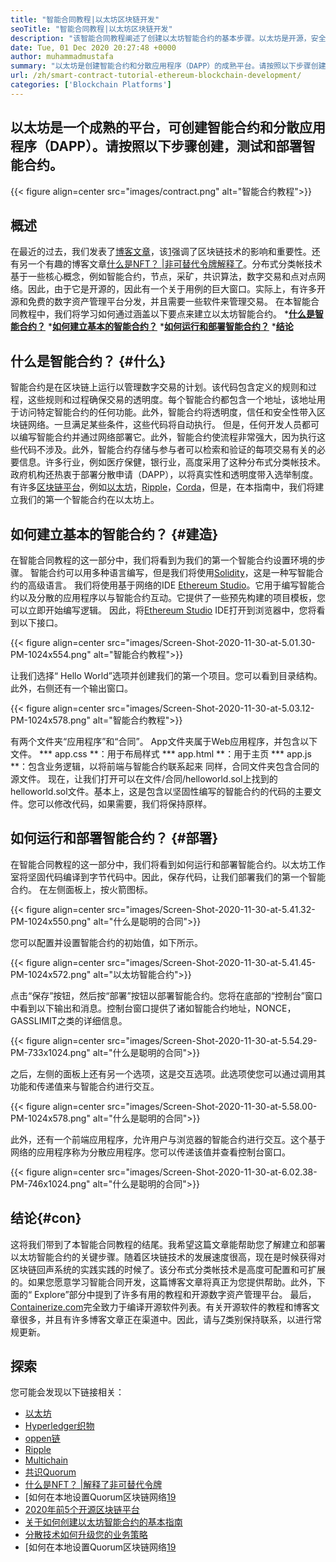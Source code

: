 ```yaml
---
title: "智能合同教程|以太坊区块链开发" 
seoTitle: "智能合同教程|以太坊区块链开发" 
description: "该智能合同教程阐述了创建以太坊智能合约的基本步骤。以太坊是开源，安全的，分布式的区块链网络。" 
date: Tue, 01 Dec 2020 20:27:48 +0000
author: muhammadmustafa
summary: "以太坊是创建智能合约和分散应用程序（DAPP）的成熟平台。请按照以下步骤创建，测试和部署智能合约。" 
url: /zh/smart-contract-tutorial-ethereum-blockchain-development/
categories: ['Blockchain Platforms']
---
```


## 以太坊是一个成熟的平台，可创建智能合约和分散应用程序（DAPP）。请按照以下步骤创建，测试和部署智能合约。

{{< figure align=center src="images/contract.png" alt="智能合约教程">}}


## 概述
在最近的过去，我们发表了[博客文章][1]，该[1]强调了区块链技术的影响和重要性。还有另一个有趣的博客文章[什么是NFT？ |非可替代令牌解释了][2]。分布式分类帐技术基于一些核心概念，例如智能合约，节点，采矿，共识算法，数字交易和点对点网络。因此，由于它是开源的，因此有一个关于用例的巨大窗口。实际上，有许多开源和免费的数字资产管理平台分发，并且需要一些软件来管理交易。
在本智能合同教程中，我们将学习如何通过涵盖以下要点来建立以太坊智能合约。
  *[**什么是智能合约？**][3]
  *[**如何建立基本的智能合约？**][4]
  *[**如何运行和部署智能合约？**][5]
  *[**结论**][6]

## 什么是智能合约？ {#什么}
智能合约是在区块链上运行以管理数字交易的计划。该代码包含定义的规则和过程，这些规则和过程确保交易的透明度。每个智能合约都包含一个地址，该地址用于访问特定智能合约的任何功能。此外，智能合约将透明度，信任和安全性带入区块链网络。一旦满足某些条件，这些代码将自动执行。
但是，任何开发人员都可以编写智能合约并通过网络部署它。此外，智能合约使流程非常强大，因为执行这些代码不涉及。此外，智能合约存储与参与者可以检索和验证的每项交易有关的必要信息。许多行业，例如医疗保健，银行业，高度采用了这种分布式分类帐技术。政府机构还热衷于部署分散申请（DAPP），以将真实性和透明度带入选举制度。有许多[区块链平台][7]，例如[以太坊][8]，[Ripple][9]，[Corda][10]，但是，在本指南中，我们将建立我们的第一个智能合约在以太坊上。

## 如何建立基本的智能合约？ {#建造}
在智能合同教程的这一部分中，我们将看到为我们的第一个智能合约设置环境的步骤。
智能合约可以用多种语言编写，但是我们将使用[Solidity][11]，这是一种写智能合约的高级语言。
我们将使用基于网络的IDE [Ethereum Studio][12]。它用于编写智能合约以及分散的应用程序以与智能合约互动。它提供了一些预先构建的项目模板，您可以立即开始编写逻辑。
因此，将[Ethereum Studio][12] IDE打开到浏览器中，您将看到以下接口。

{{< figure align=center src="images/Screen-Shot-2020-11-30-at-5.01.30-PM-1024x554.png" alt="智能合约教程">}}

让我们选择“ Hello World”选项并创建我们的第一个项目。您可以看到目录结构。此外，右侧还有一个输出窗口。

{{< figure align=center src="images/Screen-Shot-2020-11-30-at-5.03.12-PM-1024x578.png" alt="智能合约教程">}}

有两个文件夹“应用程序”和“合同”。
App文件夹属于Web应用程序，并包含以下文件。
  *** app.css **：用于布局样式
  *** app.html **：用于主页
  *** app.js **：包含业务逻辑，以将前端与智能合约联系起来
同样，合同文件夹包含合同的源文件。
现在，让我们打开可以在文件/合同/helloworld.sol上找到的helloworld.sol文件。基本上，这是包含以坚固性编写的智能合约的代码的主要文件。您可以修改代码，如果需要，我们将保持原样。

## 如何运行和部署智能合约？ {#部署}
在智能合同教程的这一部分中，我们将看到如何运行和部署智能合约。以太坊工作室将坚固代码编译到字节代码中。因此，保存代码，让我们部署我们的第一个智能合约。
在左侧面板上，按火箭图标。

{{< figure align=center src="images/Screen-Shot-2020-11-30-at-5.41.32-PM-1024x550.png" alt="什么是聪明的合同">}}

您可以配置并设置智能合约的初始值，如下所示。

{{< figure align=center src="images/Screen-Shot-2020-11-30-at-5.41.45-PM-1024x572.png" alt="以太坊智能合约">}}

点击“保存”按钮，然后按“部署”按钮以部署智能合约。您将在底部的“控制台”窗口中看到以下输出和消息。控制台窗口提供了诸如智能合约地址，NONCE，GASSLIMIT之类的详细信息。

{{< figure align=center src="images/Screen-Shot-2020-11-30-at-5.54.29-PM-733x1024.png" alt="什么是聪明的合同">}}

之后，左侧的面板上还有另一个选项，这是交互选项。此选项使您可以通过调用其功能和传递值来与智能合约进行交互。

{{< figure align=center src="images/Screen-Shot-2020-11-30-at-5.58.00-PM-1024x578.png" alt="什么是聪明的合同">}}

此外，还有一个前端应用程序，允许用户与浏览器的智能合约进行交互。这个基于网络的应用程序称为分散应用程序。您可以传递该值并查看控制台窗口。

{{< figure align=center src="images/Screen-Shot-2020-11-30-at-6.02.38-PM-746x1024.png" alt="什么是聪明的合同">}}


## 结论{#con}
这将我们带到了本智能合同教程的结尾。我希望这篇文章能帮助您了解建立和部署以太坊智能合约的关键步骤。随着区块链技术的发展速度很高，现在是时候获得对区块链回声系统的实践实践的时候了。该分布式分类帐技术是高度可配置和可扩展的。如果您愿意学习智能合同开发，这篇博客文章将真正为您提供帮助。此外，下面的“ Explore”部分中提到了许多有用的教程和开源数字资产管理平台。
最后，[Containerize.com][13]完全致力于编译开源软件列表。有关开源软件的教程和博客文章很多，并且有许多博客文章正在渠道中。因此，请与[7]类别保持联系，以进行常规更新。

## 探索
您可能会发现以下链接相关：
  * [以太坊][8]
  * [Hyperledger织物][14]
  * [oppen链][15]
  * [Ripple][16]
  * [Multichain][17]
  * [共识Quorum][18]
  * [什么是NFT？ |解释了非可替代令牌][2]
  * [如何在本地设置Quorum区块链网络[19]
  * [2020年前5个开源区块链平台][20]
  * [关于如何创建以太坊智能合约的基本指南][21]
  * [分散技术如何升级您的业务策略][22]
  * [如何在本地设置Quorum区块链网络[19]

  
[1]: https://blog.containerize.com/2020/11/27/how-blockchain-technology-can-upgrade-your-business-strategy/
[2]: https://blog.containerize.com/blockchain-platforms/what-is-nft-non-fungible-tokens-explained/
[3]: #what
[4]: #build
[5]: #deploy
[6]: #con
[7]: https://products.containerize.com/blockchain-platforms/
[8]: https://products.containerize.com/blockchain-platforms/ethereum
[9]: https://ripple.com/
[10]: https://www.corda.net/
[11]: https://docs.soliditylang.org/en/v0.7.4/
[12]: https://studio.ethereum.org/
[13]: https://www.containerize.com/
[14]: https://products.containerize.com/blockchain-platforms/hyperledger-fabric
[15]: https://products.containerize.com/blockchain-platforms/openchain
[16]: https://products.containerize.com/blockchain-platforms/ripple
[17]: https://products.containerize.com/blockchain-platforms/multichain
[18]: https://products.containerize.com/blockchain-platforms/consensys-quorum
[19]: https://blog.containerize.com/blockchain-platforms/how-to-setup-consensys-quorum-blockchain-network-locally/
[20]: https://blog.containerize.com/blockchain-platforms/top-5-open-source-blockchain-platforms-in-2020/
[21]: https://blog.containerize.com/
[22]: https://blog.containerize.com/2020/11/27/how-decentralized-technology-upgrades-your-business-strategy/
